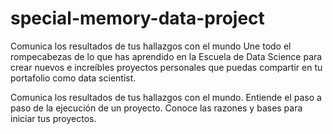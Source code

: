 # special-memory-data-project
Comunica los resultados de tus hallazgos con el mundo
Une todo el rompecabezas de lo que has aprendido en la Escuela de Data Science 
para crear nuevos e increíbles proyectos personales que puedas compartir en tu portafolio como data scientist.

Comunica los resultados de tus hallazgos con el mundo.
Entiende el paso a paso de la ejecución de un proyecto.
Conoce las razones y bases para iniciar tus proyectos.
